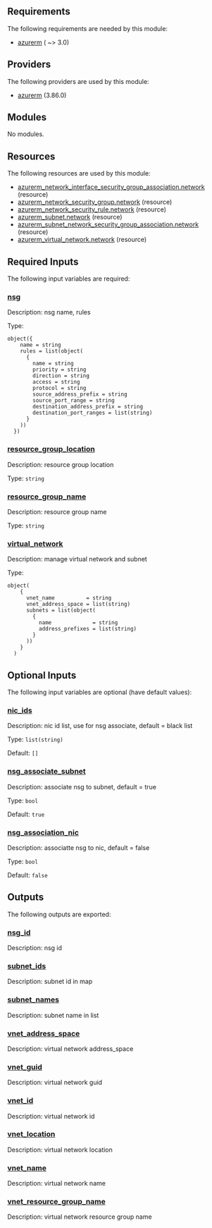 <!-- BEGIN_TF_DOCS -->
## Requirements

The following requirements are needed by this module:

- <a name="requirement_azurerm"></a> [azurerm](#requirement\_azurerm) ( ~> 3.0)

## Providers

The following providers are used by this module:

- <a name="provider_azurerm"></a> [azurerm](#provider\_azurerm) (3.86.0)

## Modules

No modules.

## Resources

The following resources are used by this module:

- [azurerm_network_interface_security_group_association.network](https://registry.terraform.io/providers/hashicorp/azurerm/latest/docs/resources/network_interface_security_group_association) (resource)
- [azurerm_network_security_group.network](https://registry.terraform.io/providers/hashicorp/azurerm/latest/docs/resources/network_security_group) (resource)
- [azurerm_network_security_rule.network](https://registry.terraform.io/providers/hashicorp/azurerm/latest/docs/resources/network_security_rule) (resource)
- [azurerm_subnet.network](https://registry.terraform.io/providers/hashicorp/azurerm/latest/docs/resources/subnet) (resource)
- [azurerm_subnet_network_security_group_association.network](https://registry.terraform.io/providers/hashicorp/azurerm/latest/docs/resources/subnet_network_security_group_association) (resource)
- [azurerm_virtual_network.network](https://registry.terraform.io/providers/hashicorp/azurerm/latest/docs/resources/virtual_network) (resource)

## Required Inputs

The following input variables are required:

### <a name="input_nsg"></a> [nsg](#input\_nsg)

Description: nsg name, rules

Type:

```hcl
object({
    name = string
    rules = list(object(
      {
        name = string
        priority = string
        direction = string
        access = string
        protocol = string
        source_address_prefix = string
        source_port_range = string
        destination_address_prefix = string
        destination_port_ranges = list(string)
      }
    ))
  })
```

### <a name="input_resource_group_location"></a> [resource\_group\_location](#input\_resource\_group\_location)

Description: resource group location

Type: `string`

### <a name="input_resource_group_name"></a> [resource\_group\_name](#input\_resource\_group\_name)

Description: resource group name

Type: `string`

### <a name="input_virtual_network"></a> [virtual\_network](#input\_virtual\_network)

Description: manage virtual network and subnet

Type:

```hcl
object(
    {
      vnet_name          = string
      vnet_address_space = list(string)
      subnets = list(object(
        {
          name             = string
          address_prefixes = list(string)
        }
      ))
    }
  )
```

## Optional Inputs

The following input variables are optional (have default values):

### <a name="input_nic_ids"></a> [nic\_ids](#input\_nic\_ids)

Description: nic id list, use for nsg associate, default = black list

Type: `list(string)`

Default: `[]`

### <a name="input_nsg_associate_subnet"></a> [nsg\_associate\_subnet](#input\_nsg\_associate\_subnet)

Description: associate nsg to subnet, default = true

Type: `bool`

Default: `true`

### <a name="input_nsg_association_nic"></a> [nsg\_association\_nic](#input\_nsg\_association\_nic)

Description: associatte nsg to nic, default = false

Type: `bool`

Default: `false`

## Outputs

The following outputs are exported:

### <a name="output_nsg_id"></a> [nsg\_id](#output\_nsg\_id)

Description: nsg id

### <a name="output_subnet_ids"></a> [subnet\_ids](#output\_subnet\_ids)

Description: subnet id in map

### <a name="output_subnet_names"></a> [subnet\_names](#output\_subnet\_names)

Description: subnet name in list

### <a name="output_vnet_address_space"></a> [vnet\_address\_space](#output\_vnet\_address\_space)

Description: virtual network address\_space

### <a name="output_vnet_guid"></a> [vnet\_guid](#output\_vnet\_guid)

Description: virtual network guid

### <a name="output_vnet_id"></a> [vnet\_id](#output\_vnet\_id)

Description: virtual network id

### <a name="output_vnet_location"></a> [vnet\_location](#output\_vnet\_location)

Description: virtual network location

### <a name="output_vnet_name"></a> [vnet\_name](#output\_vnet\_name)

Description: virtual network name

### <a name="output_vnet_resource_group_name"></a> [vnet\_resource\_group\_name](#output\_vnet\_resource\_group\_name)

Description: virtual network resource group name
<!-- END_TF_DOCS -->